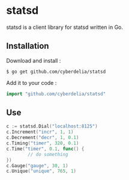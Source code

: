 # statsd

statsd is a client library for statsd written in Go.

## Installation

Download and install :

```
$ go get github.com/cyberdelia/statsd
```

Add it to your code :

```go
import "github.com/cyberdelia/statsd"
```

## Use

```go
c := statsd.Dial("localhost:8125")
c.Increment("incr", 1, 1)
c.Decrement("decr", 1, 0.1)
c.Timing("timer", 320, 0.1)
c.Time("timer", 0.1, func() {
        // do something  
})
c.Gauge("gauge", 30, 1)
c.Unique("unique", 765, 1)
```
